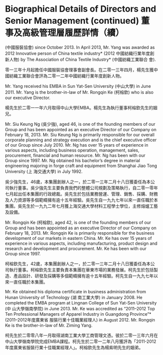 # Biographical Details of Directors and Senior Management (continued) 董事及高級管理層履歷詳情（續）  

(中國服裝協會) since October 2013. In April 2013, Mr. Yang was awarded as 2012 Innovative person of China textile industry\* (2012 中國紡織行業年度創新人物) by The Association of China Textile Industry\* (中國紡織工業聯合 會).  

零一三年十月起擔任中國服裝協會理事會副會長。在二零一三年四月，楊先生獲中國紡織工業聯合會評為二零一二年中國紡織行業年度創新人物。  

Mr. Yang received his EMBA in Sun Yat-Sen University (中山大學) in June 2011. Mr. Yang is the brother-in-law of Mr. Rongqin Ke (柯榕欽) who is also our executive Director.  

楊先生於二零一一年六月取得中山大學EMBA。楊先生為執行董事柯榕欽先生的姻兄。  

Mr. Siu Keung Ng (吳少強), aged 46, is one of the founding members of our Group and has been appointed as an executive Director of our Company on February 18, 2013. Mr. Siu Keung Ng is primarily responsible for our overall corporate planning and strategy execution and is the chief executive officer of our Group since July 2010. Mr. Ng has over 15 years of experience in various aspects, including business operation, management, sales, procurement, financial and human resource. Mr. Ng has been with our Group since 1997. Mr. Ng obtained his bachelor’s degree in material engineering majoring in forge craft and equipment from Shanghai Jiao Tong University (上 海交通大學) in July 1992.  

吳少強先生，46歲，本集團創辦人之一，於二零一三年二月十八日獲委任為本公司執行董事。吳少強先生主要負責我們的整體公司規劃及策略執行，自二零一零年七月起出任本集團的行政總裁。吳先生於包括業務營運、管理、銷售、採購、財務及人力資源等多個範疇擁有逾十五年經驗。吳先生自一九九七年以來一直任職於本集團。吳先生於一九九二年七月獲上海交通大學材料工程學士學位，主修熔爐工藝及設備。  

Mr. Rongqin Ke (柯榕欽), aged 42, is one of the founding members of our Group and has been appointed as an executive Director of our Company on February 18, 2013. Mr. Rongqin Ke is primarily responsible for the business development of our markets in eastern China. Mr. Ke has over 15 years of experience in various aspects, including manufacturing, product design and research and development and procurement. Mr. Ke has been with our Group since 1997.  

柯榕欽先生，42歲，本集團創辦人之一，於二零一三年二月十八日獲委任為本公司執行董事。柯榕欽先生主要負責本集團在華東市場的業務發展。柯先生於包括製造、產品設計、研發及採購等多個範疇擁有逾十五年經驗。柯先生自一九九七年以來一直任職於本集團。  

Mr. Ke obtained his diploma certificate in business administration from Hunan University of Technology (湖 南工業大學) in January 2008. He completed the EMBA program at Lingnan College of Sun Yat-Sen University (中 山大學嶺南學院) in June 2013. Mr. Ke was accredited as “2011–2012 Top Ten Professional Managers of Apparel Industry in Guangdong Province”\* (2011–2012年度廣東省 服裝行業十佳職業經理人) in August 2012. Mr. Rongqin Ke is the brother-in-law of Mr. Ziming Yang.  

柯先生於二零零八年一月取得湖南工業大學工商管理文憑。彼於二零一三年六月在中山大學嶺南學院完成EMBA課程。柯先生於二零一二年八月獲評為「2011-2012年度廣東省服裝行業十佳職業經理人」。柯榕欽先生為楊紫明先生的姻弟。  